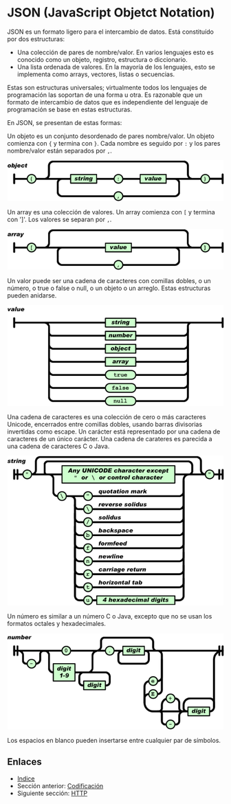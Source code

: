 # JSON (JavaScript Objetct Notation)
JSON es un formato ligero para el intercambio de datos. Está constituído por dos estructuras:

- Una colección de pares de nombre/valor. En varios lenguajes esto es conocido como un objeto, registro, estructura o diccionario.
- Una lista ordenada de valores. En la mayoría de los lenguajes, esto se implementa como arrays, vectores, listas o secuencias.

Estas son estructuras universales; virtualmente todos los lenguajes de programación las soportan de una forma u otra. Es razonable que un formato de intercambio de datos que es independiente del lenguaje de programación se base en estas estructuras.

En JSON, se presentan de estas formas:

Un objeto es un conjunto desordenado de pares nombre/valor. Un objeto comienza con `{` y termina con `}`. Cada nombre es seguido por `:` y los pares nombre/valor están separados por `,`. 

![](images/02-object.gif?raw=true)

Un array es una colección de valores. Un array comienza con `[` y termina con ']'. Los valores se separan por `,`.

![](images/02-array.gif?raw=true)

Un valor puede ser una cadena de caracteres con comillas dobles, o un número, o true o false o null, o un objeto o un arreglo. Estas estructuras pueden anidarse.

![](images/02-value.gif?raw=true)

Una cadena de caracteres es una colección de cero o más caracteres Unicode, encerrados entre comillas dobles, usando barras divisorias invertidas como escape. Un carácter está representado por una cadena de caracteres de un único carácter. Una cadena de carateres es parecida a una cadena de caracteres C o Java.

![](images/02-string.gif?raw=true)

Un número es similar a un número C o Java, excepto que no se usan los formatos octales y hexadecimales.

![](images/02-number.gif?raw=true)

Los espacios en blanco pueden insertarse entre cualquier par de símbolos.

## Enlaces

- [Indice](preface.md)
- Sección anterior: [Codificación](01.0.md)
- Siguiente sección: [HTTP](03.0.md)
